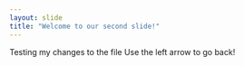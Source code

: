 ```yaml
---
layout: slide
title: "Welcome to our second slide!"
---
```

Testing my changes to the file
Use the left arrow to go back!
